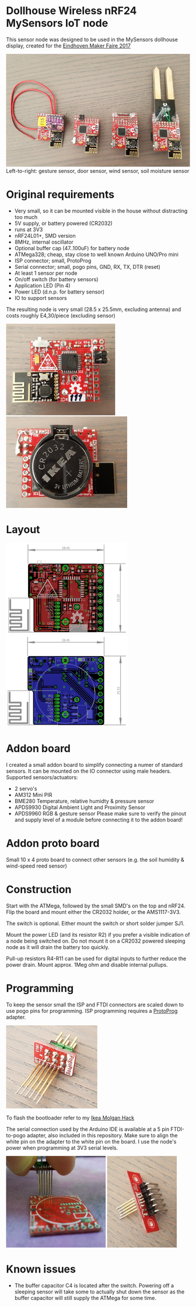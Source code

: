 # Dollhouse Wireless nRF24 MySensors IoT node

This sensor node was designed to be used in the MySensors dollhouse display, created for the [Eindhoven Maker Faire 2017](http://www.eindhovenmakerfaire.nl)

<img src="https://raw.githubusercontent.com/Yveaux/Dollhouse_Wireless_Node/master/images/multiple.jpg">
Left-to-right: gesture sensor, door sensor, wind sensor, soil moisture sensor

Original requirements
========
* Very small, so it can be mounted visible in the house without distracting too much 
* 5V supply, or battery powered (CR2032)
* runs at 3V3
* nRF24L01+, SMD version
* 8MHz, internal oscillator
* Optional buffer cap (47..100uF) for battery node
* ATMega328; cheap, stay close to well known Arduino UNO/Pro mini
* ISP connector; small, ProtoProg
* Serial connector; small, pogo pins, GND, RX, TX, DTR (reset)
* At least 1 sensor per node
* On/off switch (for battery sensors)
* Application LED (Pin 4)
* Power LED (d.n.p. for battery sensor)
* IO to support sensors

The resulting node is very small (28.5 x 25.5mm, excluding antenna) and costs roughly E4,30/piece (excluding sensor)

<img src="https://raw.githubusercontent.com/Yveaux/Dollhouse_Wireless_Node/master/images/top_pcb.jpg" height="250"> <img src="https://raw.githubusercontent.com/Yveaux/Dollhouse_Wireless_Node/master/images/bottom_pcb.jpg" height="250">

Layout
========
<img src="https://raw.githubusercontent.com/Yveaux/Dollhouse_Wireless_Node/master/images/top.png" height="250"> <img src="https://raw.githubusercontent.com/Yveaux/Dollhouse_Wireless_Node/master/images/bottom.png" height="250">

Addon board
========
I created a small addon board to simplify connecting a numer of standard sensors. It can be mounted on the IO connector using male headers.
Supported sensors/actuators:
* 2 servo's
* AM312 Mini PIR
* BME280 Temperature, relative humidty & pressure sensor
* APDS9930 Digital Ambient Light and Proximity Sensor
* APDS9960 RGB & gesture sensor
Please make sure to verify the pinout and supply level of a module before connecting it to the addon board!

Addon proto board
========
Small 10 x 4 proto board to connect other sensors (e.g. the soil humidity & wind-speed reed sensor)

Construction
========
Start with the ATMega, followed by the small SMD's on the top and nRF24. Flip the board and mount either the CR2032 holder, or the AMS1117-3V3.

The switch is optional. Either mount the switch or short solder jumper SJ1.

Mount the power LED (and its resistor R2) if you prefer a visible indication of a node being switched on. Do not mount it on a CR2032 powered sleeping node as it will drain the battery too quickly.

Pull-up resistors R4-R11 can be used for digital inputs to further reduce the power drain. Mount approx. 1Meg ohm and disable internal pullups.

Programming
========
To keep the sensor small the ISP and FTDI connectors are scaled down to use pogo pins for programming.
ISP programming requires a [ProtoProg](http://protofusion.org/wordpress/2013/05/open-hardware-pogo-pin-programmer/) adapter.

<img src="https://raw.githubusercontent.com/Yveaux/Dollhouse_Wireless_Node/master/images/proto_prog.jpg">

To flash the bootloader refer to my [Ikea Molgan Hack](https://github.com/Yveaux/Ikea_Molgan_Hack)

The serial connection used by the Arduino IDE is available at a 5 pin FTDI-to-pogo adapter, also included in this repository. Make sure to align the white pin on the adapter to the white pin on the board. I use the node's power when programming at 3V3 serial levels.

<img src="https://raw.githubusercontent.com/Yveaux/Dollhouse_Wireless_Node/master/images/pogo_ftdi_node.jpg" height="250"> <img src="https://raw.githubusercontent.com/Yveaux/Dollhouse_Wireless_Node/master/images/pogo_ftdi_adapter.jpg" height="250">

Known issues
========
* The buffer capacitor C4 is located after the switch. Powering off a sleeping sensor will take some to actually shut down the sensor as the buffer capacitor will still supply the ATMega for some time.

